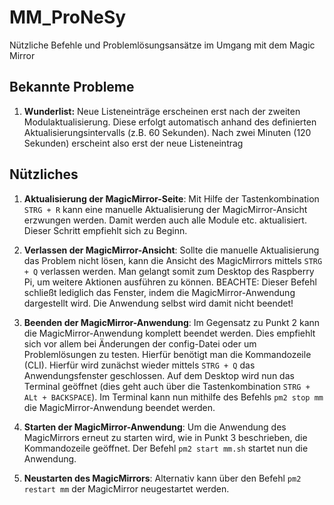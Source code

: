 # MM_ProNeSy
Nützliche Befehle und Problemlösungsansätze im Umgang mit dem Magic Mirror

## Bekannte Probleme

1. **Wunderlist:** Neue Listeneinträge erscheinen erst nach der zweiten Modulaktualisierung. Diese erfolgt automatisch anhand des definierten Aktualisierungsintervalls (z.B. 60 Sekunden). Nach zwei Minuten (120 Sekunden) erscheint also erst der neue Listeneintrag

## Nützliches

1. **Aktualisierung der MagicMirror-Seite**: Mit Hilfe der Tastenkombination `STRG + R` kann eine manuelle Aktualisierung der MagicMirror-Ansicht erzwungen werden. Damit werden auch alle Module etc. aktualisiert. Dieser Schritt empfiehlt sich zu Beginn.

2. **Verlassen der MagicMirror-Ansicht**: Sollte die manuelle Aktualisierung das Problem nicht lösen, kann die Ansicht des MagicMirrors mittels `STRG + Q` verlassen werden. Man gelangt somit zum Desktop des Raspberry Pi, um weitere Aktionen ausführen zu können. BEACHTE: Dieser Befehl schließt lediglich das Fenster, indem die MagicMirror-Anwendung dargestellt wird. Die Anwendung selbst wird damit nicht beendet!

3. **Beenden der MagicMirror-Anwendung**: Im Gegensatz zu Punkt 2 kann die MagicMirror-Anwendung komplett beendet werden. Dies empfiehlt sich vor allem bei Änderungen der config-Datei oder um Problemlösungen zu testen. Hierfür benötigt man die Kommandozeile (CLI). Hierfür wird zunächst wieder mittels `STRG + Q` das Anwendungsfenster geschlossen. Auf dem Desktop wird nun das Terminal geöffnet (dies geht auch über die Tastenkombination `STRG + ALt + BACKSPACE`). Im Terminal kann nun mithilfe des Befehls `pm2 stop mm` die MagicMirror-Anwendung beendet werden.

4. **Starten der MagicMirror-Anwendung**: Um die Anwendung des MagicMirrors erneut zu starten wird, wie in Punkt 3 beschrieben, die Kommandozeile geöffnet. Der Befehl `pm2 start mm.sh` startet nun die Anwendung. 

5. **Neustarten des MagicMirrors**: Alternativ kann über den Befehl `pm2 restart mm` der MagicMirror neugestartet werden. 

